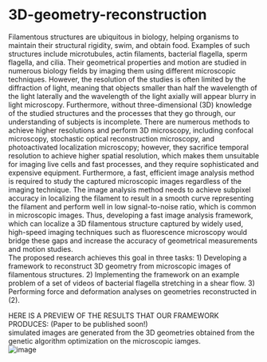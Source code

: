 # 3D-geometry-reconstruction
Filamentous structures are ubiquitous in biology, helping organisms to maintain their structural rigidity, swim, and obtain food. Examples of such structures include microtubules, actin filaments, bacterial flagella, sperm flagella, and cilia. Their geometrical properties and motion are studied in numerous biology fields by imaging them using different microscopic techniques. However, the resolution of the studies is often limited by the diffraction of light, meaning that objects smaller than half the wavelength of the light laterally and the wavelength of the light axially will appear blurry in light microscopy. Furthermore, without three-dimensional (3D) knowledge of the studied structures and the processes that they go through, our understanding of subjects is incomplete. There are numerous methods to achieve higher resolutions and perform 3D microscopy, including confocal microscopy, stochastic optical reconstruction microscopy, and photoactivated localization microscopy; however, they sacrifice temporal resolution to achieve higher spatial resolution, which makes them unsuitable for imaging live cells and fast processes, and they require sophisticated and expensive equipment. Furthermore, a fast, efficient image analysis method is required to study the captured microscopic images regardless of the imaging technique. The image analysis method needs to achieve subpixel accuracy in localizing the filament to result in a smooth curve representing the filament and perform well in low signal-to-noise ratio, which is common in microscopic images. Thus, developing a fast image analysis framework, which can localize a 3D filamentous structure captured by widely used, high-speed imaging techniques such as fluorescence microscopy would bridge these gaps and increase the accuracy of geometrical measurements and motion studies.<br>
The proposed research achieves this goal in three tasks: 1) Developing a framework to reconstruct 3D geometry from microscopic images of filamentous structures. 2) Implementing the framework on an example problem of a set of videos of bacterial flagella stretching in a shear flow. 3) Performing force and deformation analyses on geometries reconstructed in (2).

HERE IS A PREVIEW OF THE RESULTS THAT OUR FRAMEWORK PRODUCES: (Paper to be published soon!) <br>
simulated images are generated from the 3D geometries obtained from the genetic algorithm optimization on the microscopic iamges. <br>
![image](https://user-images.githubusercontent.com/43859339/136455233-2ead0a27-aa84-4357-91a5-fb2387949b82.png)
